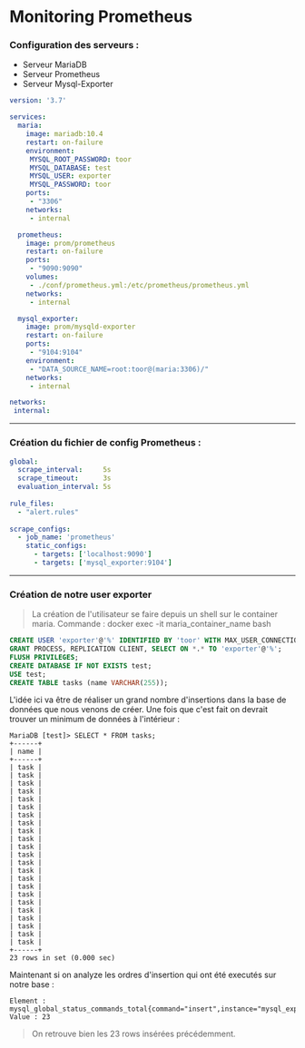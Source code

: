 # Monitoring Prometheus

### Configuration des serveurs :
- Serveur MariaDB
- Serveur Prometheus
- Serveur Mysql-Exporter

``` yaml
version: '3.7'

services:
  maria:
    image: mariadb:10.4
    restart: on-failure
    environment:
     MYSQL_ROOT_PASSWORD: toor
     MYSQL_DATABASE: test
     MYSQL_USER: exporter
     MYSQL_PASSWORD: toor
    ports:
     - "3306"
    networks:
     - internal

  prometheus:
    image: prom/prometheus
    restart: on-failure
    ports:
     - "9090:9090"
    volumes:
     - ./conf/prometheus.yml:/etc/prometheus/prometheus.yml
    networks:
     - internal

  mysql_exporter:
    image: prom/mysqld-exporter
    restart: on-failure
    ports:
     - "9104:9104"
    environment:
     - "DATA_SOURCE_NAME=root:toor@(maria:3306)/"
    networks:
     - internal

networks:
 internal:
```

___

### Création du fichier de config Prometheus : 
```yaml
global:
  scrape_interval:     5s
  scrape_timeout:      3s
  evaluation_interval: 5s
 
rule_files:
  - "alert.rules"
 
scrape_configs:
  - job_name: 'prometheus'
    static_configs:
      - targets: ['localhost:9090']
      - targets: ['mysql_exporter:9104']
```

___

### Création de notre user exporter
> La création de l'utilisateur se faire depuis un shell sur le container maria.
Commande : 
> docker exec -it maria_container_name bash

```sql
CREATE USER 'exporter'@'%' IDENTIFIED BY 'toor' WITH MAX_USER_CONNECTIONS 3;
GRANT PROCESS, REPLICATION CLIENT, SELECT ON *.* TO 'exporter'@'%';
FLUSH PRIVILEGES;
CREATE DATABASE IF NOT EXISTS test;
USE test;
CREATE TABLE tasks (name VARCHAR(255));
```


L'idée ici va être de réaliser un grand nombre d'insertions dans la base de données que nous venons de créer.
Une fois que c'est fait on devrait trouver un minimum de données à l'intérieur : 
```
MariaDB [test]> SELECT * FROM tasks;
+------+
| name |
+------+
| task |
| task |
| task |
| task |
| task |
| task |
| task |
| task |
| task |
| task |
| task |
| task |
| task |
| task |
| task |
| task |
| task |
| task |
| task |
| task |
| task |
| task |
| task |
+------+
23 rows in set (0.000 sec)
```

Maintenant si on analyze les ordres d'insertion qui ont été executés sur notre base :

```
Element :  mysql_global_status_commands_total{command="insert",instance="mysql_exporter:9104",job="prometheus"}	
Value : 23
```
> On retrouve bien les 23 rows insérées précédemment.


